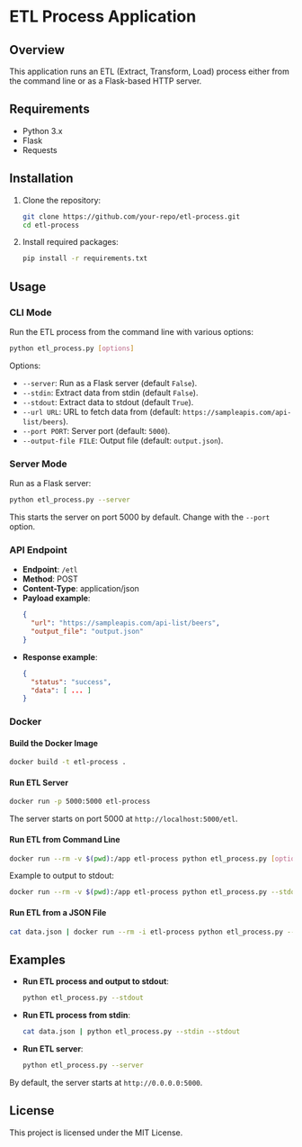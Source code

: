 # ETL Process Application

## Overview
This application runs an ETL (Extract, Transform, Load) process either from the command line or as a Flask-based HTTP server.

## Requirements
- Python 3.x
- Flask
- Requests

## Installation
1. Clone the repository:
   ```bash
   git clone https://github.com/your-repo/etl-process.git
   cd etl-process
   ```
2. Install required packages:
   ```bash
   pip install -r requirements.txt
   ```

## Usage

### CLI Mode

Run the ETL process from the command line with various options:

```bash
python etl_process.py [options]
```

Options:
- `--server`: Run as a Flask server (default `False`).
- `--stdin`: Extract data from stdin (default `False`).
- `--stdout`: Extract data to stdout (default `True`).
- `--url URL`: URL to fetch data from (default: `https://sampleapis.com/api-list/beers`).
- `--port PORT`: Server port (default: `5000`).
- `--output-file FILE`: Output file (default: `output.json`).

### Server Mode

Run as a Flask server:

```bash
python etl_process.py --server
```
This starts the server on port 5000 by default. Change with the `--port` option.

### API Endpoint

- **Endpoint**: `/etl`
- **Method**: POST
- **Content-Type**: application/json
- **Payload example**:
  ```json
  {
    "url": "https://sampleapis.com/api-list/beers",
    "output_file": "output.json"
  }
  ```
- **Response example**:
  ```json
  {
    "status": "success",
    "data": [ ... ]
  }
  ```

### Docker

#### Build the Docker Image

```bash
docker build -t etl-process .
```

#### Run ETL Server

```bash
docker run -p 5000:5000 etl-process
```
The server starts on port 5000 at `http://localhost:5000/etl`.

#### Run ETL from Command Line

```bash
docker run --rm -v $(pwd):/app etl-process python etl_process.py [options]
```

Example to output to stdout:
```bash
docker run --rm -v $(pwd):/app etl-process python etl_process.py --stdout
```

#### Run ETL from a JSON File

```bash
cat data.json | docker run --rm -i etl-process python etl_process.py --stdin --stdout
```

## Examples

- **Run ETL process and output to stdout**:
  ```bash
  python etl_process.py --stdout
  ```

- **Run ETL process from stdin**:
  ```bash
  cat data.json | python etl_process.py --stdin --stdout
  ```

- **Run ETL server**:
  ```bash
  python etl_process.py --server
  ```

By default, the server starts at `http://0.0.0.0:5000`.

## License
This project is licensed under the MIT License.
